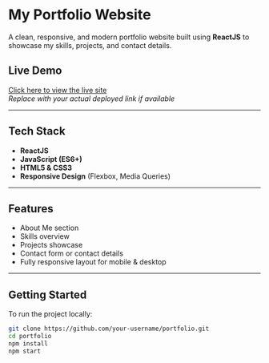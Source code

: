 #  My Portfolio Website

A clean, responsive, and modern portfolio website built using **ReactJS** to showcase my skills, projects, and contact details.

##  Live Demo

[Click here to view the live site](https://ayushiptl25.github.io/My-portfolio)  
*Replace with your actual deployed link if available*

---

##  Tech Stack

- **ReactJS**
- **JavaScript (ES6+)**
- **HTML5 & CSS3**
- **Responsive Design** (Flexbox, Media Queries)

---

##  Features

-  About Me section
-  Skills overview
-  Projects showcase
-  Contact form or contact details
- Fully responsive layout for mobile & desktop

---

##  Getting Started

To run the project locally:

```bash
git clone https://github.com/your-username/portfolio.git
cd portfolio
npm install
npm start
